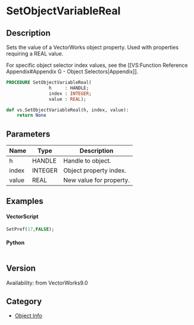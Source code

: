 # SetObjectVariableReal

## Description
Sets the value of a VectorWorks object property. Used with properties requiring a REAL value.

For specific object selector index values, see the [[VS:Function Reference Appendix#Appendix G - Object Selectors|Appendix]].

```pascal
PROCEDURE SetObjectVariableReal(
				h     : HANDLE;
				index : INTEGER;
				value : REAL);
```

```python
def vs.SetObjectVariableReal(h, index, value):
    return None
```

## Parameters
|Name|Type|Description|
|---|---|---|
|h|HANDLE|Handle to object.|
|index|INTEGER|Object property index.|
|value|REAL|New value for property.|

## Examples
#### VectorScript ####
```pascal
SetPref(17,FALSE);
```
#### Python ####
```python

```

## Version
Availability: from VectorWorks9.0

## Category
* [Object Info](../Categories/Object%20Info.md)
